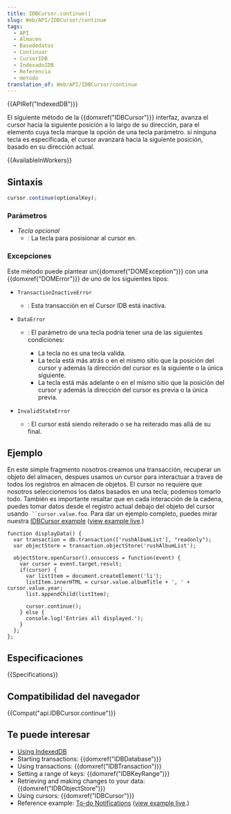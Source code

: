 ```yaml
---
title: IDBCursor.continue()
slug: Web/API/IDBCursor/continue
tags:
  - API
  - Almacen
  - Basededatos
  - Continuar
  - CursorIDB
  - IndexadoIDB
  - Referencia
  - metodo
translation_of: Web/API/IDBCursor/continue
---
```


{{APIRef("IndexedDB")}}

El siguiente método de la {{domxref("IDBCursor")}} interfaz, avanza el cursor hacia la siguiente posición a lo largo de su dirección, para el elemento cuya tecla marque la opción de una tecla parámetro. si ninguna tecla es especificada, el cursor avanzará hacia la siguiente posición, basado en su dirección actual.

{{AvailableInWorkers}}

## Sintaxis

```js
cursor.continue(optionalKey);
```

### Parámetros

- _Tecla opcional_
  - : La tecla para posisionar al cursor en.

### Excepciones

Este método puede plantear un{{domxref("DOMException")}} con una {{domxref("DOMError")}} de uno de los siguientes tipos:

- `TransactionInactiveError`
  - : Esta transacción en el Cursor IDB está inactiva.
- `DataError`

  - : El parámetro de una tecla podría tener una de las siguientes condiciones:

    - La tecla no es una tecla valida.
    - La tecla está más atrás o en el mismo sitio que la posición del cursor y además la dirección del cursor es la siguiente o la única siguiente.
    - La tecla está más adelante o en el mismo sitio que la posición del cursor y además la dirección del cursor es previa o la única previa.

- `InvalidStateError`
  - : El cursor está siendo reiterado o se ha reiterado mas allá de su final.

## Ejemplo

En este simple fragmento nosotros creamos una transacción, recuperar un objeto del almacen, despues usamos un cursor para interactuar a traves de todos los registros en almacen de objetos. El cursor no requiere que nosotros seleccionemos los datos basados en una tecla; podemos tomarlo todo. También es importante resaltar que en cada interacción de la cadena, puedes tomar datos desde el registro actual debajo del objeto del cursor usando` ``cursor.value.foo`. Para dar un ejemplo completo, puedes mirar nuestra [IDBCursor example](https://mdn.github.io/dom-examples/indexeddb-examples/idbcursor/) ([view example live](https://mdn.github.io/dom-examples/indexeddb-examples/idbcursor/).)

```
function displayData() {
  var transaction = db.transaction(['rushAlbumList'], "readonly");
  var objectStore = transaction.objectStore('rushAlbumList');

  objectStore.openCursor().onsuccess = function(event) {
    var cursor = event.target.result;
    if(cursor) {
      var listItem = document.createElement('li');
      listItem.innerHTML = cursor.value.albumTitle + ', ' + cursor.value.year;
      list.appendChild(listItem);

      cursor.continue();
    } else {
      console.log('Entries all displayed.');
    }
  };
};
```

## Especificaciones

{{Specifications}}

## Compatibilidad del navegador

{{Compat("api.IDBCursor.continue")}}

## Te puede interesar

- [Using IndexedDB](/es/docs/Web/API/IndexedDB_API/Using_IndexedDB)
- Starting transactions: {{domxref("IDBDatabase")}}
- Using transactions: {{domxref("IDBTransaction")}}
- Setting a range of keys: {{domxref("IDBKeyRange")}}
- Retrieving and making changes to your data: {{domxref("IDBObjectStore")}}
- Using cursors: {{domxref("IDBCursor")}}
- Reference example: [To-do Notifications](https://github.com/mdn/to-do-notifications/tree/gh-pages) ([view example live](http://mdn.github.io/to-do-notifications/).)
